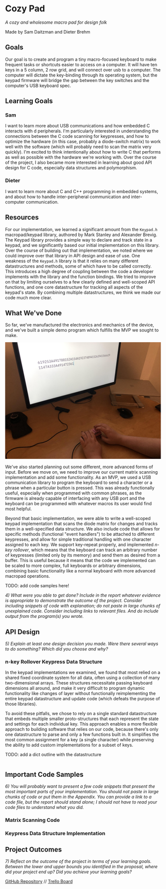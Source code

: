 # Cozy Pad
*A cozy and wholesome macro pad for design folk*

Made by Sam Daitzman and Dieter Brehm


##  Goals

Our goal is to create and program a tiny macro-focused keyboard to make frequent
tasks or shortcuts easier to access on a computer. It will have ten keys in a 5
column, 2 row grid, and will connect over usb to a computer. The computer will
dictate the key-binding through its operating system, but the keypad firmware
will bridge the gap between the key switches and the computer's USB keyboard
spec.


## Learning Goals

### Sam
I want to learn more about USB communications and how embedded C interacts with
d peripherals. I'm particularly interested in understanding the connections
between the C code scanning for keypresses, and how to optimize the hardware (in
this case, probably a diode-switch matrix) to work well with the software (which
will probably need to scan the matrix very quickly). I'm excited to think
intentionally about how to write C that performs as well as possible with the
hardware we're working with. Over the course of the project, I also became more
interested in learning about good API design for C code, especially data
structures and polymorphism.

### Dieter

I want to learn more about C and C++ programming in embedded systems, and about
how to handle inter-peripheral communication and inter-computer communication.


## Resources

For our implementation, we learned a significant amount from the `Keypad.h`
macropad/keypad library, authored by Mark Stanley and Alexander Brevig. The
Keypad library provides a simple way to declare and track state in a keypad, and
we significantly based our initial implementation on this library. Over the
course of building out that implementation, we noted where we could improve over
that library in API design and ease of use. One weakness of the `Keypad.h`
library is that it relies on many different datastructures and methods, some of
which have to be called correctly. This introduces a high degree of coupling
between the code a developer implements with the library and the function
bindings. We tried to improve on that by limiting ourselves to a few clearly
defined and well-scoped API functions, and one core datastructure for tracking
all aspects of the keypad's state. By combining multiple datastructures, we
think we made our code much more clear.


## What We've Done

So far, we've manufactured the electronics and mechanics of the device, and
we've built a simple demo program which fulfills the MVP we sought to make.

![photo of the keyboard in use](../process-photos/demo1.jpg)

We've also started planning out some different, more advanced forms of
input. Before we move on, we need to improve our current matrix scanning
implementation and add some functionality. As an MVP, we used a USB
communication library to program the keyboard to send a character or a phrase
when a particular button is pressed. This was already functionally useful,
especially when programmed with common phrases, as the firmware is already
capable of interfacing with any USB port and the keyboard can be programmed with
whatever macros its user would find most helpful.

Beyond that basic implementation, we were able to write a well-scoped keypad
implementation that scans the diode matrix for changes and tracks them in a
well-specified data structure. We also include code that allows for specific
methods (functional "event handlers") to be attached to different keypresses,
and allow for simple traditional handling with one character assigned to each
key. We support key-repeat properly, and implemented *n-key rollover*, which
means that the keyboard can track an arbitrary number of keypresses (limited
only by its memory) and send them as desired from a buffer. This is useful
because it means that the code we implemented can be scaled to more complex,
full keyboards or arbitrary dimensions, combining basic functionality like a
normal keyboard with more advanced macropad operations.

TODO: add code samples here!

*4) What were you able to get done?  Include in the report whatever evidence is
appropriate to demonstrate the outcome of the project.  Consider including
snippets of code with explanation; do not paste in large chunks of unexplained
code.  Consider including links to relevant files.  And do include output from
the program(s) you wrote.*


## API Design
*5) Explain at least one design decision you made.  Were there several ways to
do something?  Which did you choose and why?*

### n-key Rollover Keypress Data Structure
In the keypad implementations we examined, we found that most relied on a shared
fixed coordinate system for all data, often using a collection of many
two-dimensional arrays. These structures necessitate passing keyboard dimensions
all around, and make it very difficult to program dynamic functionality like
changes of layer without functionally reimplementing the entire keypad
datastructure and update code (which defeats the purpose of those libraries).

To avoid these pitfalls, we chose to rely on a single standard datastructure
that embeds multiple smaller proto-structures that each represent the state and
settings for each individual key. This approach enables a more flexible approach
to building software that relies on our code, because there's only one
datastructure to parse and only a few functions built in. It simplifies the most
common assignment for a key (a single character) while preserving the ability to
add custom implementations for a subset of keys.

TODO: add a dict outline with the datastructure
```json

```

## Important Code Samples
*6) You will probably want to present a few code snippets that present the most
important parts of your implementation.  You should not paste in large chunks of
code or put them in the Appendix.  You can provide a link to a code file, but
the report should stand alone; I should not have to read your code files to
understand what you did.*

### Matrix Scanning Code

### Keypress Data Structure Implementation


## Project Outcomes
*7) Reflect on the outcome of the project in terms of your learning goals.
Between the lower and upper bounds you identified in the proposal, where did
your project end up?  Did you achieve your learning goals?*



[GitHub Repository](https://github.com/Inkering/CozyPad) // 
[Trello Board](https://trello.com/b/XE28EbTX/cozypad)

